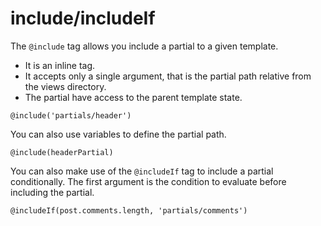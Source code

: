 # include/includeIf

The `@include` tag allows you include a partial to a given template.

- It is an inline tag.
- It accepts only a single argument, that is the partial path relative from the views directory.
- The partial have access to the parent template state.

```edge
@include('partials/header')
```

You can also use variables to define the partial path.

```edge
@include(headerPartial)
```

You can also make use of the `@includeIf` tag to include a partial conditionally. The first argument is the condition to evaluate before including the partial.

```edge
@includeIf(post.comments.length, 'partials/comments')
```
